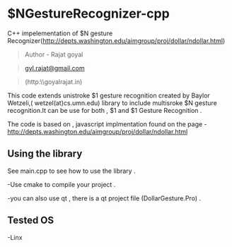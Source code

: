 $NGestureRecognizer-cpp
==================================
C++ impelementation of $N gesture Recognizer(http://depts.washington.edu/aimgroup/proj/dollar/ndollar.html)

>Author - Rajat goyal 

>gyl.rajat@gmail.com

>(http:\\\goyalrajat.in)

This code extends unistroke $1 gesture recognition created by Baylor Wetzeli,( wetzel(at)cs.umn.edu) library to include multisroke $N gesture recognition.It can be use for both , $1 and $1 Gesture Recognition . 

The code is based on , javascript implmentation found on the page - http://depts.washington.edu/aimgroup/proj/dollar/ndollar.html

Using the library 
-------------------
See main.cpp to see how to use the library . 

-Use cmake to compile your project . 

-you can also use qt , there is a qt project file (DollarGesture.Pro) .

Tested OS 
----------
-Linx

